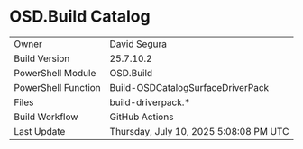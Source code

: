 ﻿# OSD.Build Catalog

| | |
|-|-|
| Owner | David Segura |
| Build Version | 25.7.10.2 |
| PowerShell Module | OSD.Build |
| PowerShell Function | Build-OSDCatalogSurfaceDriverPack |
| Files | build-driverpack.* |
| Build Workflow | GitHub Actions |
| Last Update | Thursday, July 10, 2025 5:08:08 PM UTC |
